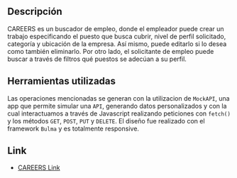 ## Descripción

CAREERS es un buscador de empleo, donde el empleador puede crear un trabajo especificando el puesto que busca cubrir, nivel de perfil solicitado, categoría y ubicación de la empresa. Así mismo, puede editarlo si lo desea como también eliminarlo. 
Por otro lado, el solicitante de empleo puede buscar a través de filtros qué puestos se adecúan a su perfil.

## Herramientas utilizadas

Las operaciones mencionadas se generan con la utilizacion de `MockAPI`, una app que permite simular una `API`, generando datos personalizados y con la cual interactuamos a través de Javascript realizando peticiones con `fetch()` y los métodos `GET`, `POST`, `PUT` y `DELETE`. 
El diseño fue realizado con el framework `Bulma` y es totalmente responsive.

## Link

- [CAREERS Link]( https://silvana-lima.github.io/TP-CRUD-Buscador-de-trabajo/)